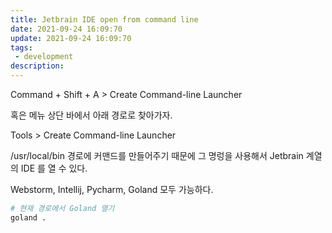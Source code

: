 ```yaml
---
title: Jetbrain IDE open from command line
date: 2021-09-24 16:09:70
update: 2021-09-24 16:09:70
tags:
 - development
description:
---
```


Command + Shift + A > Create Command-line Launcher

혹은 메뉴 상단 바에서 아래 경로로 찾아가자.

Tools > Create Command-line Launcher

/usr/local/bin 경로에 커맨드를 만들어주기 때문에 그 명렁을 사용해서 Jetbrain 계열의 IDE 를 열 수 있다.

Webstorm, Intellij, Pycharm, Goland 모두 가능하다.

```bash
# 현재 경로에서 Goland 열기
goland .
```

